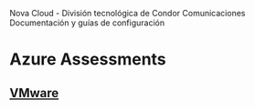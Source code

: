 Nova Cloud - División tecnológica de Condor Comunicaciones
Documentación y guías de configuración 

# Azure Assessments
## [VMware](azure-assessments/vmware.md)
